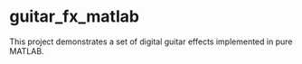 # guitar_fx_matlab
This project demonstrates a set of digital guitar effects implemented in pure MATLAB. 
